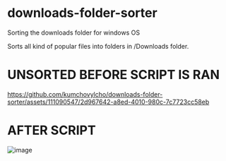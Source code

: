# downloads-folder-sorter
Sorting the downloads folder for windows OS


Sorts all kind of popular files into folders in /Downloads folder.
#


# UNSORTED BEFORE SCRIPT IS RAN
https://github.com/kumchovylcho/downloads-folder-sorter/assets/111090547/2d967642-a8ed-4010-980c-7c7723cc58eb


# AFTER SCRIPT
![image](https://github.com/kumchovylcho/downloads-folder-sorter/assets/111090547/804cf054-8021-465a-99e5-08fab7253dba)
